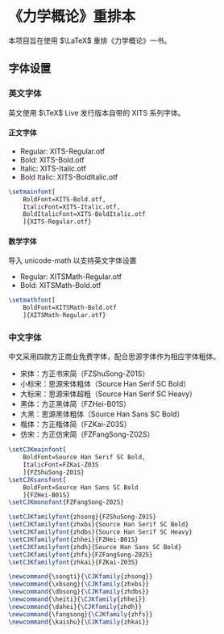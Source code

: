 # 《力学概论》重排本

本项目旨在使用 $\LaTeX$ 重排《力学概论》一书。



## 字体设置

### 英文字体

英文使用 $\TeX$ Live 发行版本自带的 XITS 系列字体。

#### 正文字体

- Regular: XITS-Regular.otf
- Bold: XITS-Bold.otf
- Italic: XITS-Italic.otf
- Bold Italic: XITS-BoldItalic.otf

```latex
\setmainfont[
	BoldFont=XITS-Bold.otf,
	ItalicFont=XITS-Italic.otf,
	BoldItalicFont=XITS-BoldItalic.otf
	]{XITS-Regular.otf}
```

#### 数学字体

导入 unicode-math 以支持英文字体设置

- Regular: XITSMath-Regular.otf
- Bold: XITSMath-Bold.otf

```latex
\setmathfont[
	BoldFont=XITSMath-Bold.otf
	]{XITSMath-Regular.otf}
```

### 中文字体

中文采用四款方正商业免费字体，配合思源字体作为相应字体粗体。

- 宋体：方正书宋简（FZShuSong-Z01S）
- 小标宋：思源宋体粗体（Source Han Serif SC Bold）
- 大标宋：思源宋体超粗（Source Han Serif SC Heavy）
- 黑体：方正黑体简（FZHei-B01S）
- 大黑：思源黑体粗体（Source Han Sans SC Bold）
- 楷体：方正楷体简（FZKai-Z03S）
- 仿宋：方正仿宋简（FZFangSong-Z02S）

```latex
\setCJKmainfont[
    BoldFont=Source Han Serif SC Bold,
    ItalicFont=FZKai-Z03S
    ]{FZShuSong-Z01S}
\setCJKsansfont[
    BoldFont=Source Han Sans SC Bold
    ]{FZHei-B01S}
\setCJKmonofont{FZFangSong-Z02S}

\setCJKfamilyfont{zhsong}{FZShuSong-Z01S}
\setCJKfamilyfont{zhxbs}{Source Han Serif SC Bold}
\setCJKfamilyfont{zhdbs}{Source Han Serif SC Heavy}
\setCJKfamilyfont{zhhei}{FZHei-B01S}
\setCJKfamilyfont{zhdh}{Source Han Sans SC Bold}
\setCJKfamilyfont{zhfs}{FZFangSong-Z02S}
\setCJKfamilyfont{zhkai}{FZKai-Z03S}

\newcommand{\songti}{\CJKfamily{zhsong}}
\newcommand{\xbsong}{\CJKfamily{zhxbs}}
\newcommand{\dbsong}{\CJKfamily{zhdbs}}
\newcommand{\heiti}{\CJKfamily{zhhei}}
\newcommand{\dahei}{\CJKfamily{zhdh}}
\newcommand{\fangsong}{\CJKfamily{zhfs}}
\newcommand{\kaishu}{\CJKfamily{zhkai}}
```

